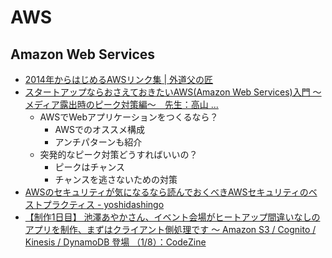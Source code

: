 # AWS
## Amazon Web Services

- [2014年からはじめるAWSリンク集 | 外道父の匠](http://blog.father.gedow.net/2014/01/07/aws-links/)
- [スタートアップならおさえておきたいAWS(Amazon Web Services)入門 ～メディア露出時のピーク対策編～　先生：高山 ...](http://www.slideshare.net/schoowebcampus/awsamazon-web-services-29873429)
    - AWSでWebアプリケーションをつくるなら？
        - AWSでのオススメ構成
        - アンチパターンも紹介
    - 突発的なピーク対策どうすればいいの？
        - ピークはチャンス
        - チャンスを逃さないための対策
- [AWSのセキュリティが気になるなら読んでおくべきAWSセキュリティのベストプラクティス - yoshidashingo](http://yoshidashingo.hatenablog.com/entry/2014/08/24/211825)
- [【制作1日目】 池澤あやかさん、イベント会場がヒートアップ間違いなしのアプリを制作、まずはクライアント側処理です ～ Amazon S3 / Cognito / Kinesis / DynamoDB 登場 （1/8）：CodeZine](http://codezine.jp/article/detail/8642)